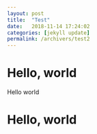 ```yaml
---
layout: post
title:  "Test"
date:   2018-11-14 17:24:02
categories: [jekyll update]
permalink: /archivers/test2
---
```


# Hello, world

Hello world

<h1>Hello, world</h1>